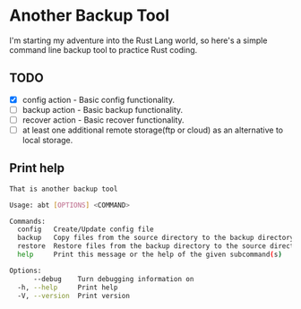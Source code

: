 # Another Backup Tool

I'm starting my adventure into the Rust Lang world, so here's a simple command line backup tool to practice Rust coding.

## TODO
- [x] config action - Basic config functionality.
- [ ] backup action - Basic backup functionality.
- [ ] recover action - Basic recover functionality.
- [ ] at least one additional remote storage(ftp or cloud) as an alternative to local storage.

## Print help
```bash
That is another backup tool

Usage: abt [OPTIONS] <COMMAND>

Commands:
  config   Create/Update config file
  backup   Copy files from the source directory to the backup directory
  restore  Restore files from the backup directory to the source directory
  help     Print this message or the help of the given subcommand(s)

Options:
      --debug    Turn debugging information on
  -h, --help     Print help
  -V, --version  Print version
```